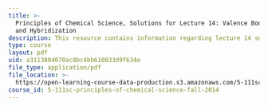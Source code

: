 ```yaml
---
title: >-
  Principles of Chemical Science, Solutions for Lecture 14: Valence Bond Theory
  and Hybridization
description: This resource contains information regarding lecture 14 solution.
type: course
layout: pdf
uid: a3113804070ac8bc4bb610833d9f634e
file_type: application/pdf
file_location: >-
  https://open-learning-course-data-production.s3.amazonaws.com/5-111sc-principles-of-chemical-science-fall-2014/a3113804070ac8bc4bb610833d9f634e_MIT5_111F14_Lec14Soln.pdf
course_id: 5-111sc-principles-of-chemical-science-fall-2014
---
```

